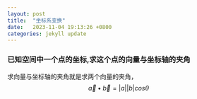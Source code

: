 ```yaml
---
layout: post
title:  "坐标系变换"
date:   2023-11-04 19:13:26 +0800
categories: jekyll update
---
```


<head>
    <script src="https://cdn.mathjax.org/mathjax/latest/MathJax.js?config=TeX-AMS-MML_HTMLorMML" type="text/javascript"></script>
    <script type="text/x-mathjax-config">
        MathJax.Hub.Config({
            tex2jax: {
            skipTags: ['script', 'noscript', 'style', 'textarea', 'pre'],
            inlineMath: [['$','$']]
            }
        });
    </script>
</head>



### 已知空间中一个点的坐标,求这个点的向量与坐标轴的夹角

求向量与坐标轴的夹角就是求两个向量的夹角，
$$
\vec{a}\bullet\vec{b}=|a||b|cos\theta
$$